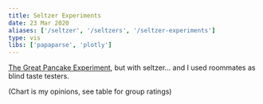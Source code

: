 ```yaml
---
title: Seltzer Experiments
date: 23 Mar 2020
aliases: ['/seltzer', '/seltzers', '/seltzer-experiments']
type: vis
libs: ['papaparse', 'plotly']
---
```


[The Great Pancake Experiment](/pancake), but with seltzer... and I used roommates as blind taste testers.

<!--more-->

(Chart is my opinions, see table for group ratings)
